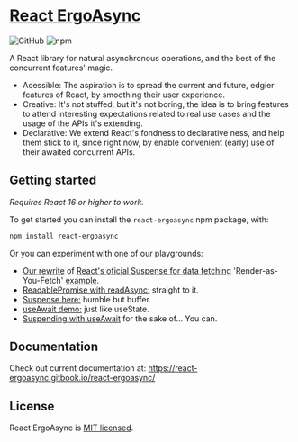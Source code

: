 # [React ErgoAsync](https://www.npmjs.com/package/react-ergoasync)

![GitHub](https://img.shields.io/github/license/mb4ndeira/react-ergoasync?color=blue) ![npm](https://img.shields.io/npm/v/react-ergoasync)

A React library for natural asynchronous operations, and the best of the concurrent features' magic.

- Acessible: The aspiration is to spread the current and future, edgier features of React, by smoothing their user experience.
- Creative: It's not stuffed, but it's not boring, the idea is to bring features to attend interesting expectations related to real use cases and the usage of the APIs it's extending.
- Declarative: We extend React's fondness to declarative ness, and help them stick to it, since right now, by enable convenient (early) use of their awaited concurrent APIs.

## Getting started

_Requires React 16 or higher to work._

To get started you can install the `react-ergoasync` npm package, with:

```bash
npm install react-ergoasync
```

Or you can experiment with one of our playgrounds:

- [Our rewrite](https://codesandbox.io/s/elegant-panna-recz8u?file=/src/index.js) of [React's oficial Suspense for data fetching](https://17.reactjs.org/docs/concurrent-mode-suspense.html#approach-3-render-as-you-fetch-using-suspense) 'Render-as-You-Fetch' [example](https://codesandbox.io/s/frosty-hermann-bztrp).
- [ReadablePromise with readAsync:](https://codesandbox.io/s/elated-haibt-c7u1cq) straight to it.
- [Suspense here:](https://codesandbox.io/s/angry-ganguly-9pgr1g?file=/src/index.js) humble but buffer.
- [useAwait demo:](https://codesandbox.io/s/sweet-mestorf-8ih8jk?file=/src/index.js) just like useState.
- [Suspending with useAwait](https://codesandbox.io/s/nifty-flower-49rppc?file=/src/index.js) for the sake of... You can.

## Documentation

Check out current documentation at: https://react-ergoasync.gitbook.io/react-ergoasync/

## License

React ErgoAsync is [MIT licensed](./LICENSE).
